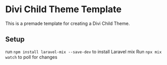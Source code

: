 # Divi Child Theme Template
This is a premade template for creating a Divi Child Theme. 

## Setup
run `npm install laravel-mix --save-dev` to install Laravel mix
Run `npx mix watch` to poll for changes
